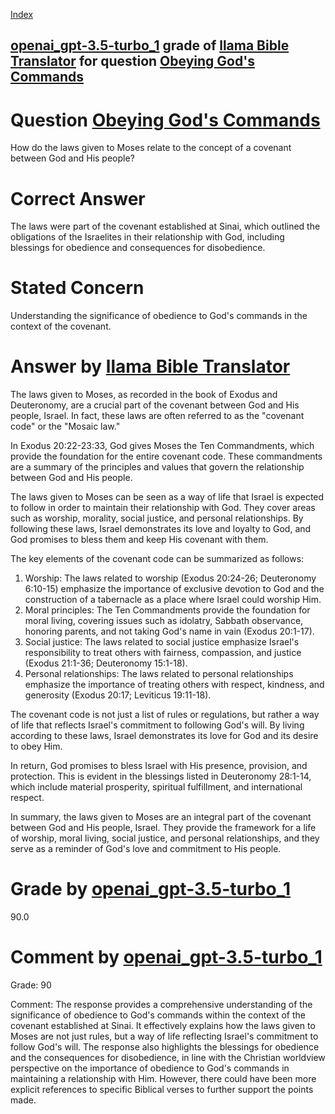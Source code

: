 
[Index](../../../../index.md)
## [openai_gpt-3.5-turbo_1](../../../grading_models/openai_gpt-3.5-turbo_1.md) grade of [llama Bible Translator](../../../answering_models/llama_Bible_Translator.md) for question [Obeying God's Commands](../../../questions/Obeying_God's_Commands.md)

# Question [Obeying God's Commands](../../../questions/Obeying_God's_Commands.md)
How do the laws given to Moses relate to the concept of a covenant between God and His people?

# Correct Answer
The laws were part of the covenant established at Sinai, which outlined the obligations of the Israelites in their relationship with God, including blessings for obedience and consequences for disobedience.

# Stated Concern
Understanding the significance of obedience to God's commands in the context of the covenant.

# Answer by [llama Bible Translator](../../../answering_models/llama_Bible_Translator.md)
The laws given to Moses, as recorded in the book of Exodus and Deuteronomy, are a crucial part of the covenant between God and His people, Israel. In fact, these laws are often referred to as the "covenant code" or the "Mosaic law."

In Exodus 20:22-23:33, God gives Moses the Ten Commandments, which provide the foundation for the entire covenant code. These commandments are a summary of the principles and values that govern the relationship between God and His people.

The laws given to Moses can be seen as a way of life that Israel is expected to follow in order to maintain their relationship with God. They cover areas such as worship, morality, social justice, and personal relationships. By following these laws, Israel demonstrates its love and loyalty to God, and God promises to bless them and keep His covenant with them.

The key elements of the covenant code can be summarized as follows:

1. Worship: The laws related to worship (Exodus 20:24-26; Deuteronomy 6:10-15) emphasize the importance of exclusive devotion to God and the construction of a tabernacle as a place where Israel could worship Him.
2. Moral principles: The Ten Commandments provide the foundation for moral living, covering issues such as idolatry, Sabbath observance, honoring parents, and not taking God's name in vain (Exodus 20:1-17).
3. Social justice: The laws related to social justice emphasize Israel's responsibility to treat others with fairness, compassion, and justice (Exodus 21:1-36; Deuteronomy 15:1-18).
4. Personal relationships: The laws related to personal relationships emphasize the importance of treating others with respect, kindness, and generosity (Exodus 20:17; Leviticus 19:11-18).

The covenant code is not just a list of rules or regulations, but rather a way of life that reflects Israel's commitment to following God's will. By living according to these laws, Israel demonstrates its love for God and its desire to obey Him.

In return, God promises to bless Israel with His presence, provision, and protection. This is evident in the blessings listed in Deuteronomy 28:1-14, which include material prosperity, spiritual fulfillment, and international respect.

In summary, the laws given to Moses are an integral part of the covenant between God and His people, Israel. They provide the framework for a life of worship, moral living, social justice, and personal relationships, and they serve as a reminder of God's love and commitment to His people.

# Grade by [openai_gpt-3.5-turbo_1](../../../grading_models/openai_gpt-3.5-turbo_1.md)
90.0

# Comment by [openai_gpt-3.5-turbo_1](../../../grading_models/openai_gpt-3.5-turbo_1.md)
Grade: 90

Comment: The response provides a comprehensive understanding of the significance of obedience to God's commands within the context of the covenant established at Sinai. It effectively explains how the laws given to Moses are not just rules, but a way of life reflecting Israel's commitment to follow God's will. The response also highlights the blessings for obedience and the consequences for disobedience, in line with the Christian worldview perspective on the importance of obedience to God's commands in maintaining a relationship with Him. However, there could have been more explicit references to specific Biblical verses to further support the points made.
